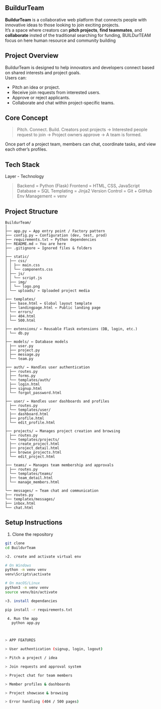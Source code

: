 ## BuildurTeam

**BuildurTeam** is a collaborative web platform that connects people with innovative ideas to those looking to join exciting projects.  
It’s a space where creators can **pitch projects**, **find teammates**, and **collaborate** 
insted of the traditional searching for funding, BUILDurTEAM focus on here human resource and community building   



## Project Overview

BuildurTeam is designed to help innovators and developers connect based on shared interests and project goals.  
Users can:
- Pitch an idea or project.
- Receive join requests from interested users.
- Approve or reject applicants.
- Collaborate and chat within project-specific teams.


## Core Concept

> Pitch. Connect. Build.
> Creators post projects → Interested people request to join → Project owners approve → A team is formed.

Once part of a project team, members can chat, coordinate tasks, and view each other’s profiles.


##  Tech Stack

 Layer - Technology

>Backend           =  Python (Flask) 
>Frontend          =  HTML, CSS, JavaScript 
>Database          =  SQL
>Templating        =  Jinja2 
>Version Control   =  Git + GitHub 
>Env Management    =  venv 



##  Project Structure
```
BuildurTeam/
│
├── app.py ← App entry point / Factory pattern
├── config.py ← Configuration (dev, test, prod)
├── requirements.txt ← Python dependencies
├── README.md ← You are here
├── .gitignore ← Ignored files & folders
│
├── static/
│ ├── css/
│ │ ├── main.css
│ │ └── components.css
│ ├── js/
│ │ └── script.js
│ ├── img/
│ │ └── logo.png
│ └── uploads/ ← Uploaded project media
│
├── templates/
│ ├── base.html ← Global layout template
│ ├── landingpage.html ← Public landing page
│ └── errors/
│ ├── 404.html
│ └── 500.html
│
├── extensions/ ← Reusable Flask extensions (DB, login, etc.)
│ └── db.py
│
├── models/ ← Database models
│ ├── user.py
│ ├── project.py
│ ├── message.py
│ └── team.py
│
├── auth/ ← Handles user authentication
│ ├── routes.py
│ ├── forms.py
│ └── templates/auth/
│ ├── login.html
│ ├── signup.html
│ └── forgot_password.html
│
├── user/ ← Handles user dashboards and profiles
│ ├── routes.py
│ └── templates/user/
│ ├── dashboard.html
│ ├── profile.html
│ └── edit_profile.html
│
├── projects/ ← Manages project creation and browsing
│ ├── routes.py
│ └── templates/projects/
│ ├── create_project.html
│ ├── project_detail.html
│ ├── browse_projects.html
│ └── edit_project.html
│
├── teams/ ← Manages team membership and approvals
│ ├── routes.py
│ └── templates/teams/
│ ├── team_detail.html
│ └── manage_members.html
│
└── messages/ ← Team chat and communication
├── routes.py
└── templates/messages/
├── inbox.html
└── chat.html
```


##  Setup Instructions

 1. Clone the repository

```bash
git clone 
cd BuildurTeam

>2. create and activate virtual env

# On Windows
python -m venv venv
venv\Scripts\activate

# On macOS/Linux
python3 -m venv venv
source venv/bin/activate

>3. install dependancies 

pip install -r requirements.txt

 4. Run the app 
   python app.py 



> APP FEATURES 

> User authentication (signup, login, logout)

> Pitch a project / idea

> Join requests and approval system

> Project chat for team members

> Member profiles & dashboards

> Project showcase & browsing

> Error handling (404 / 500 pages)


